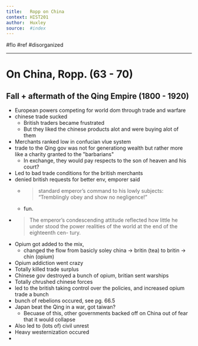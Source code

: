```yaml
---
title:   Ropp on China 
context: HIST201
author:  Huxley
source:  #index
---
```


#flo #ref  #disorganized

---


# On China, Ropp. (63 - 70)



## Fall + aftermath of the Qing Empire (1800 - 1920)

- European powers competing for world dom through trade and warfare
- chinese trade sucked
	- British traders became frustrated
	- But they liked the chinese products alot and were buying alot of them
- Merchants ranked low in confucian vlue system 
- trade to the Qing gov was not for generationg wealth but rather more like a charity granted to the "barbarians"
	- In exchange, they would pay respects to the son of heaven and his court? 
- Led to bad trade conditions for the british merchants
- denied british requests for better env, emporer said 
	- > standard emperor’s command to his lowly subjects: “Tremblingly obey and show no negligence!”
	- fun. 
- > The emperor’s condescending attitude reflected how little he under stood the power realities of the world at the end of the eighteenth cen- tury.
-  Opium got added to the mix, 
	- changed the flow from basicly soley china -> britin (tea) to britin -> chin (opium)
- Opium addiction went crazy 
- Totally killed trade surplus
- Chinese gov destroyed a bunch of opium, britian sent warships 
- Totally chrushed chinese forces 
- led to the british taking control over the policies, and increased opium trade a bunch 
- bunch of rebelions occured, see pg. 66.5 
- Japan beat the Qing in a war, got taiwan? 
	- Becuase of this, other governments backed off on China out of fear that it would collapse 
- Also led to (lots of) civil unrest
- Heavy westernization occured
- 














































